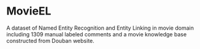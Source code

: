 # MovieEL
A dataset of Named Entity Recognition and Entity Linking in movie domain including 1309 manual labeled comments and a movie knowledge base constructed from Douban website.
